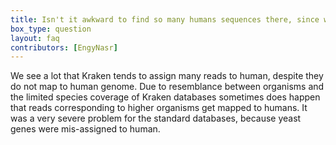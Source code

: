 ```yaml
---
title: Isn't it awkward to find so many humans sequences there, since we filter for them before?
box_type: question
layout: faq
contributors: [EngyNasr]
---
```


We see a lot that Kraken tends to assign many reads to human, despite they do not map to human genome. Due to resemblance between organisms and the limited species coverage of Kraken databases sometimes does happen that reads corresponding to higher organisms get mapped to humans. It was a very severe problem for the standard databases, because yeast genes were mis-assigned to human.
